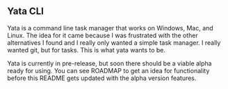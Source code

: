 ## Yata CLI

Yata is a command line task manager that works on Windows, Mac, and Linux. The idea for it came because I was frustrated with the other 
alternatives I found and I really only wanted a simple task manager. I really wanted git, but for tasks. This is what yata wants to be.

Yata is currently in pre-release, but soon there should be a viable alpha ready for using. You can see ROADMAP to get an idea for 
functionality before this README gets updated with the alpha version features.
